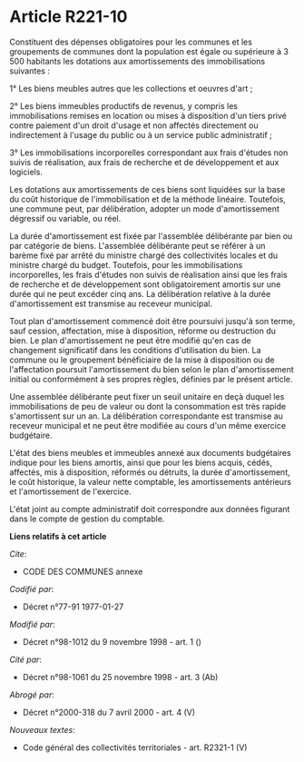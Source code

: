 # Article R221-10

Constituent des dépenses obligatoires pour les communes et les groupements de communes dont la population est égale ou
supérieure à 3 500 habitants les dotations aux amortissements des immobilisations suivantes :

1° Les biens meubles autres que les collections et oeuvres d'art ;

2° Les biens immeubles productifs de revenus, y compris les immobilisations remises en location ou mises à disposition d'un
tiers privé contre paiement d'un droit d'usage et non affectés directement ou indirectement à l'usage du public ou à un
service public administratif ;

3° Les immobilisations incorporelles correspondant aux frais d'études non suivis de réalisation, aux frais de recherche et de
développement et aux logiciels.

Les dotations aux amortissements de ces biens sont liquidées sur la base du coût historique de l'immobilisation et de la
méthode linéaire. Toutefois, une commune peut, par délibération, adopter un mode d'amortissement dégressif ou variable, ou
réel.

La durée d'amortissement est fixée par l'assemblée délibérante par bien ou par catégorie de biens. L'assemblée délibérante
peut se référer à un barème fixé par arrêté du ministre chargé des collectivités locales et du ministre chargé du budget.
Toutefois, pour les immobilisations incorporelles, les frais d'études non suivis de réalisation ainsi que les frais de
recherche et de développement sont obligatoirement amortis sur une durée qui ne peut excéder cinq ans. La délibération
relative à la durée d'amortissement est transmise au receveur municipal.

Tout plan d'amortissement commencé doit être poursuivi jusqu'à son terme, sauf cession, affectation, mise à disposition,
réforme ou destruction du bien. Le plan d'amortissement ne peut être modifié qu'en cas de changement significatif dans les
conditions d'utilisation du bien. La commune ou le groupement bénéficiaire de la mise à disposition ou de l'affectation
poursuit l'amortissement du bien selon le plan d'amortissement initial ou conformément à ses propres règles, définies par le
présent article.

Une assemblée délibérante peut fixer un seuil unitaire en deçà duquel les immobilisations de peu de valeur ou dont la
consommation est très rapide s'amortissent sur un an. La délibération correspondante est transmise au receveur municipal et
ne peut être modifiée au cours d'un même exercice budgétaire.

L'état des biens meubles et immeubles annexé aux documents budgétaires indique pour les biens amortis, ainsi que pour les
biens acquis, cédés, affectés, mis à disposition, réformés ou détruits, la durée d'amortissement, le coût historique, la
valeur nette comptable, les amortissements antérieurs et l'amortissement de l'exercice.

L'état joint au compte administratif doit correspondre aux données figurant dans le compte de gestion du comptable.

**Liens relatifs à cet article**

_Cite_:

  - CODE DES COMMUNES annexe

_Codifié par_:

  - Décret n°77-91 1977-01-27

_Modifié par_:

  - Décret n°98-1012 du 9 novembre 1998 - art. 1 ()

_Cité par_:

  - Décret n°98-1061 du 25 novembre 1998 - art. 3 (Ab)

_Abrogé par_:

  - Décret n°2000-318 du 7 avril 2000 - art. 4 (V)

_Nouveaux textes_:

  - Code général des collectivités territoriales - art. R2321-1 (V)
